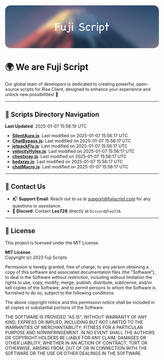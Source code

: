 ![Banner](.github/b.webp)

# 🌍 **We are Fuji Script**

Our global team of developers is dedicated to creating powerful, open-source scripts for Rise Client, designed to enhance your experience and unlock new possibilities! 🌟

---
<!-- SCRIPTS_NAVIGATION_START -->
## 📂 **Scripts Directory Navigation**

**Last Updated**: 2025-01-07 15:56:19 UTC

- **[SilentAura.js](scripts/SilentAura.js)**: Last modified on 2025-01-07 15:56:17 UTC
- **[ChatBypass.js](scripts/ChatBypass.js)**: Last modified on 2025-01-07 15:56:17 UTC
- **[jetpackFly.js](scripts/jetpackFly.js)**: Last modified on 2025-01-07 15:56:17 UTC
- **[velocityHylex.js](scripts/velocityHylex.js)**: Last modified on 2025-01-07 15:56:17 UTC
- **[chestxray.js](scripts/chestxray.js)**: Last modified on 2025-01-07 15:56:17 UTC
- **[bedxray.js](scripts/bedxray.js)**: Last modified on 2025-01-07 15:56:17 UTC
- **[chatMacro.js](scripts/chatMacro.js)**: Last modified on 2025-01-07 15:56:17 UTC

<!-- SCRIPTS_NAVIGATION_END -->

---

## 💬 **Contact Us**  
- 📬 **Support Email**: Reach out to us at [support@fujiscript.com](mailto:support@fujiscript.com) for any questions or assistance.  
- 💬 **Discord**: Contact **Leo728** directly at `Discord@leo728`.

---

## 📜 **License**

This project is licensed under the MIT License.  

**MIT License**  
Copyright (c) 2023 Fuji Scripts  

Permission is hereby granted, free of charge, to any person obtaining a copy of this software and associated documentation files (the "Software"), to deal in the Software without restriction, including without limitation the rights to use, copy, modify, merge, publish, distribute, sublicense, and/or sell copies of the Software, and to permit persons to whom the Software is furnished to do so, subject to the following conditions:  

The above copyright notice and this permission notice shall be included in all copies or substantial portions of the Software.  

THE SOFTWARE IS PROVIDED "AS IS", WITHOUT WARRANTY OF ANY KIND, EXPRESS OR IMPLIED, INCLUDING BUT NOT LIMITED TO THE WARRANTIES OF MERCHANTABILITY, FITNESS FOR A PARTICULAR PURPOSE AND NONINFRINGEMENT. IN NO EVENT SHALL THE AUTHORS OR COPYRIGHT HOLDERS BE LIABLE FOR ANY CLAIM, DAMAGES OR OTHER LIABILITY, WHETHER IN AN ACTION OF CONTRACT, TORT OR OTHERWISE, ARISING FROM, OUT OF OR IN CONNECTION WITH THE SOFTWARE OR THE USE OR OTHER DEALINGS IN THE SOFTWARE.  

